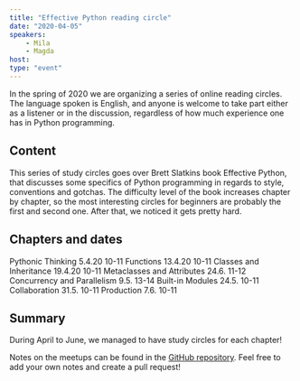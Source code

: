 ```yaml
---
title: "Effective Python reading circle"
date: "2020-04-05"
speakers:
    - Mila
    - Magda
host:
type: "event"
---
```


In the spring of 2020 we are organizing a series of online reading circles. The language spoken is English, and anyone is welcome to take part either as a listener or in the discussion, regardless of how much experience one has in Python programming.

## Content
This series of study circles goes over Brett Slatkins book Effective Python, that discusses some specifics of Python programming in regards to style, conventions and gotchas. The difficulty level of the book increases chapter by chapter, so the most interesting circles for beginners are probably the first and second one. After that, we noticed it gets pretty hard.

## Chapters and dates
Pythonic Thinking 5.4.20 10-11
Functions 13.4.20 10-11
Classes and Inheritance 19.4.20 10-11
Metaclasses and Attributes 24.6. 11-12
Concurrency and Parallelism 9.5. 13-14
Built-in Modules 24.5. 10-11
Collaboration 31.5. 10-11
Production 7.6. 10-11

## Summary
During April to June, we managed to have study circles for each chapter!

Notes on the meetups can be found in the [GitHub repository](https://github.com/turkupy/effective-python-studygroup). Feel free to add your own notes and create a pull request!
